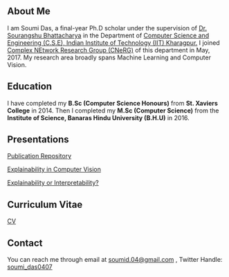 ## About Me
I am Soumi Das, a final-year Ph.D scholar under the supervision of [Dr. Sourangshu Bhattacharya](http://cse.iitkgp.ac.in/~sourangshu/index.html) in the Department of [Computer Science and Engineering (C.S.E), Indian Institute of Technology (IIT) Kharagpur.](http://cse.iitkgp.ac.in) I joined [Complex NEtwork Research Group (CNeRG)](http://www.cnergres.iitkgp.ac.in/) of this department in May, 2017. My research area broadly spans Machine Learning and Computer Vision.

## Education
I have completed my **B.Sc (Computer Science Honours)** from **St. Xaviers College** in 2014. Then I completed my **M.Sc (Computer Science)** from the **Institute of Science, Banaras Hindu University (B.H.U)** in 2016. 

## Presentations
[Publication Repository](https://github.com/SoumiDas/Publications)

[Explainability in Computer Vision](https://www.dropbox.com/s/q9i4c5sqznx1vhv/Winter_school_FAccT_AI.pdf?dl=0)

[Explainability or Interpretability?](https://www.dropbox.com/s/c988oz1kzrg18p4/Expl-Interp-ReadingGroup.pdf?dl=0)

## Curriculum Vitae

[CV](https://www.dropbox.com/s/7ygq66288u0sfuj/Soumi_CV.pdf?dl=0)

## Contact

You can reach me through email at soumid.04@gmail.com , 
Twitter Handle: [soumi_das0407](https://twitter.com/soumi_das0407)
